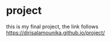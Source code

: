 # project
this is my final project, the link follows
https://dirisalamounika.github.io/project/




